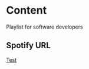 # Content
Playlist for software developers

## Spotify URL




[Test](https://github.com/joemccann/dillinger/blob/master/KUBERNETES.md)
